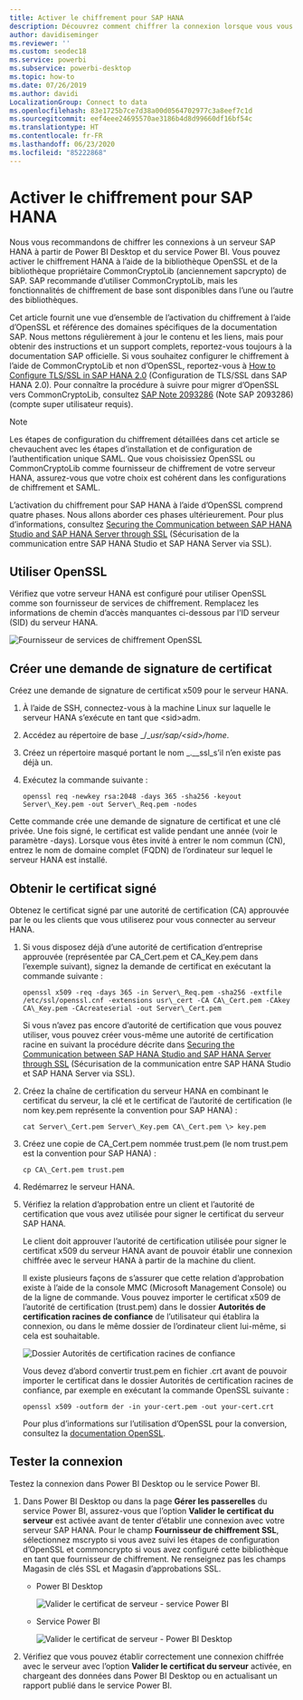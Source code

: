 ```yaml
---
title: Activer le chiffrement pour SAP HANA
description: Découvrez comment chiffrer la connexion lorsque vous vous connectez à un serveur HANA à partir de Power BI à l’aide de l’authentification unique SAML.
author: davidiseminger
ms.reviewer: ''
ms.custom: seodec18
ms.service: powerbi
ms.subservice: powerbi-desktop
ms.topic: how-to
ms.date: 07/26/2019
ms.author: davidi
LocalizationGroup: Connect to data
ms.openlocfilehash: 83e1725b7ce7d38a00d0564702977c3a8eef7c1d
ms.sourcegitcommit: eef4eee24695570ae3186b4d8d99660df16bf54c
ms.translationtype: HT
ms.contentlocale: fr-FR
ms.lasthandoff: 06/23/2020
ms.locfileid: "85222868"
---
```

# <a name="enable-encryption-for-sap-hana"></a>Activer le chiffrement pour SAP HANA

Nous vous recommandons de chiffrer les connexions à un serveur SAP HANA à partir de Power BI Desktop et du service Power BI. Vous pouvez activer le chiffrement HANA à l’aide de la bibliothèque OpenSSL et de la bibliothèque propriétaire CommonCryptoLib (anciennement sapcrypto) de SAP. SAP recommande d’utiliser CommonCryptoLib, mais les fonctionnalités de chiffrement de base sont disponibles dans l’une ou l’autre des bibliothèques.

Cet article fournit une vue d’ensemble de l’activation du chiffrement à l’aide d’OpenSSL et référence des domaines spécifiques de la documentation SAP. Nous mettons régulièrement à jour le contenu et les liens, mais pour obtenir des instructions et un support complets, reportez-vous toujours à la documentation SAP officielle. Si vous souhaitez configurer le chiffrement à l’aide de CommonCryptoLib et non d’OpenSSL, reportez-vous à [How to Configure TLS/SSL in SAP HANA 2.0](https://blogs.sap.com/2018/11/13/how-to-configure-tlsssl-in-sap-hana-2.0/) (Configuration de TLS/SSL dans SAP HANA 2.0). Pour connaître la procédure à suivre pour migrer d’OpenSSL vers CommonCryptoLib, consultez [SAP Note 2093286](https://launchpad.support.sap.com/#/notes/2093286) (Note SAP 2093286) (compte super utilisateur requis).

> [!NOTE]
> Les étapes de configuration du chiffrement détaillées dans cet article se chevauchent avec les étapes d’installation et de configuration de l’authentification unique SAML. Que vous choisissiez OpenSSL ou CommonCryptoLib comme fournisseur de chiffrement de votre serveur HANA, assurez-vous que votre choix est cohérent dans les configurations de chiffrement et SAML.

L’activation du chiffrement pour SAP HANA à l’aide d’OpenSSL comprend quatre phases. Nous allons aborder ces phases ultérieurement.  Pour plus d’informations, consultez [Securing the Communication between SAP HANA Studio and SAP HANA Server through SSL](https://blogs.sap.com/2015/09/28/securing-the-communication-between-sap-hana-studio-and-sap-hana-server-through-ssl/) (Sécurisation de la communication entre SAP HANA Studio et SAP HANA Server via SSL).

## <a name="use-openssl"></a>Utiliser OpenSSL

Vérifiez que votre serveur HANA est configuré pour utiliser OpenSSL comme son fournisseur de services de chiffrement. Remplacez les informations de chemin d’accès manquantes ci-dessous par l’ID serveur (SID) du serveur HANA.

![Fournisseur de services de chiffrement OpenSSL](media/desktop-sap-hana-encryption/ssl-crypto-provider.png)

## <a name="create-a-certificate-signing-request"></a>Créer une demande de signature de certificat

Créez une demande de signature de certificat x509 pour le serveur HANA.

1. À l’aide de SSH, connectez-vous à la machine Linux sur laquelle le serveur HANA s’exécute en tant que \<sid\>adm.

1. Accédez au répertoire de base _/__usr/sap/\<sid\>/home_.

1. Créez un répertoire masqué portant le nom _.__ssl_s’il n’en existe pas déjà un.

1. Exécutez la commande suivante :

    ```
    openssl req -newkey rsa:2048 -days 365 -sha256 -keyout Server\_Key.pem -out Server\_Req.pem -nodes
    ```

Cette commande crée une demande de signature de certificat et une clé privée. Une fois signé, le certificat est valide pendant une année (voir le paramètre -days). Lorsque vous êtes invité à entrer le nom commun (CN), entrez le nom de domaine complet (FQDN) de l’ordinateur sur lequel le serveur HANA est installé.

## <a name="get-the-certificate-signed"></a>Obtenir le certificat signé

Obtenez le certificat signé par une autorité de certification (CA) approuvée par le ou les clients que vous utiliserez pour vous connecter au serveur HANA.

1. Si vous disposez déjà d’une autorité de certification d’entreprise approuvée (représentée par CA\_Cert.pem et CA\_Key.pem dans l’exemple suivant), signez la demande de certificat en exécutant la commande suivante :

    ```
    openssl x509 -req -days 365 -in Server\_Req.pem -sha256 -extfile /etc/ssl/openssl.cnf -extensions usr\_cert -CA CA\_Cert.pem -CAkey CA\_Key.pem -CAcreateserial -out Server\_Cert.pem
    ```

    Si vous n’avez pas encore d’autorité de certification que vous pouvez utiliser, vous pouvez créer vous-même une autorité de certification racine en suivant la procédure décrite dans [Securing the Communication between SAP HANA Studio and SAP HANA Server through SSL](https://blogs.sap.com/2015/09/28/securing-the-communication-between-sap-hana-studio-and-sap-hana-server-through-ssl/) (Sécurisation de la communication entre SAP HANA Studio et SAP HANA Server via SSL).

1. Créez la chaîne de certification du serveur HANA en combinant le certificat du serveur, la clé et le certificat de l’autorité de certification (le nom key.pem représente la convention pour SAP HANA) :

    ```
    cat Server\_Cert.pem Server\_Key.pem CA\_Cert.pem \> key.pem
    ```

1. Créez une copie de CA\_Cert.pem nommée trust.pem (le nom trust.pem est la convention pour SAP HANA) :

    ```
    cp CA\_Cert.pem trust.pem
    ```

1. Redémarrez le serveur HANA.

1. Vérifiez la relation d’approbation entre un client et l’autorité de certification que vous avez utilisée pour signer le certificat du serveur SAP HANA.

    Le client doit approuver l’autorité de certification utilisée pour signer le certificat x509 du serveur HANA avant de pouvoir établir une connexion chiffrée avec le serveur HANA à partir de la machine du client.

    Il existe plusieurs façons de s’assurer que cette relation d’approbation existe à l’aide de la console MMC (Microsoft Management Console) ou de la ligne de commande. Vous pouvez importer le certificat x509 de l’autorité de certification (trust.pem) dans le dossier **Autorités de certification racines de confiance** de l’utilisateur qui établira la connexion, ou dans le même dossier de l’ordinateur client lui-même, si cela est souhaitable.

    ![Dossier Autorités de certification racines de confiance](media/desktop-sap-hana-encryption/trusted-root-certification.png)

    Vous devez d’abord convertir trust.pem en fichier .crt avant de pouvoir importer le certificat dans le dossier Autorités de certification racines de confiance, par exemple en exécutant la commande OpenSSL suivante :

    ```
    openssl x509 -outform der -in your-cert.pem -out your-cert.crt
    ```
    
    Pour plus d’informations sur l’utilisation d’OpenSSL pour la conversion, consultez la [documentation OpenSSL](https://www.openssl.org/docs/man1.0.2/man3/x509.html).

## <a name="test-the-connection"></a>Tester la connexion

Testez la connexion dans Power BI Desktop ou le service Power BI.

1. Dans Power BI Desktop ou dans la page **Gérer les passerelles** du service Power BI, assurez-vous que l’option **Valider le certificat du serveur** est activée avant de tenter d’établir une connexion avec votre serveur SAP HANA. Pour le champ **Fournisseur de chiffrement SSL**, sélectionnez mscrypto si vous avez suivi les étapes de configuration d’OpenSSL et commoncrypto si vous avez configuré cette bibliothèque en tant que fournisseur de chiffrement. Ne renseignez pas les champs Magasin de clés SSL et Magasin d’approbations SSL.

    - Power BI Desktop

        ![Valider le certificat de serveur - service Power BI](media/desktop-sap-hana-encryption/validate-server-certificate-service.png)

    - Service Power BI

        ![Valider le certificat de serveur - Power BI Desktop](media/desktop-sap-hana-encryption/validate-server-certificate-desktop.png)

1. Vérifiez que vous pouvez établir correctement une connexion chiffrée avec le serveur avec l’option **Valider le certificat du serveur** activée, en chargeant des données dans Power BI Desktop ou en actualisant un rapport publié dans le service Power BI.
